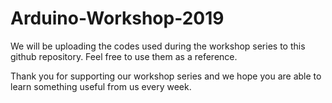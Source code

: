 # Arduino-Workshop-2019

We will be uploading the codes used during the workshop series to this github repository. Feel free to use them as a reference.

Thank you for supporting our workshop series and we hope you are able to learn something useful from us every week.
